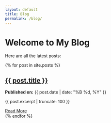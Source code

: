 ```yaml
---
layout: default
title: Blog
permalink: /blog/
---
```


<h1>Welcome to My Blog</h1>

<p>Here are all the latest posts:</p>

<div class="blog-posts">
  {% for post in site.posts %}
    <article class="blog-post">
      <h2><a href="{{ post.url }}">{{ post.title }}</a></h2>
      <p><strong>Published on:</strong> {{ post.date | date: "%B %d, %Y" }}</p>
      <p class="excerpt">{{ post.excerpt | truncate: 100 }}</p>
      <a href="{{ post.url }}">Read More</a>
    </article>
  {% endfor %}
</div>
